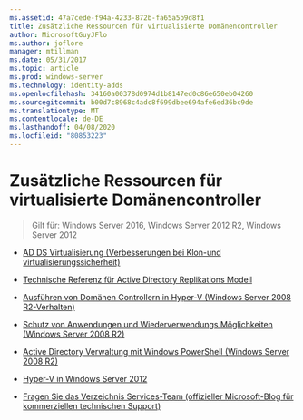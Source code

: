 ```yaml
---
ms.assetid: 47a7cede-f94a-4233-872b-fa65a5b9d8f1
title: Zusätzliche Ressourcen für virtualisierte Domänencontroller
author: MicrosoftGuyJFlo
ms.author: joflore
manager: mtillman
ms.date: 05/31/2017
ms.topic: article
ms.prod: windows-server
ms.technology: identity-adds
ms.openlocfilehash: 34160a00378d0974d1b8147ed0c86e650eb04260
ms.sourcegitcommit: b00d7c8968c4adc8f699dbee694afe6ed36bc9de
ms.translationtype: MT
ms.contentlocale: de-DE
ms.lasthandoff: 04/08/2020
ms.locfileid: "80853223"
---
```

# <a name="virtualized-domain-controller-additional-resources"></a>Zusätzliche Ressourcen für virtualisierte Domänencontroller

>Gilt für: Windows Server 2016, Windows Server 2012 R2, Windows Server 2012

  
-   [AD DS Virtualisierung (Verbesserungen bei Klon-und virtualisierungssicherheit)](https://go.microsoft.com/fwlink/p/?LinkID=238316)  
  
-   [Technische Referenz für Active Directory Replikations Modell](https://technet.microsoft.com/library/cc782376(v=ws.10).aspx)  
  
-   [Ausführen von Domänen Controllern in Hyper-V (Windows Server 2008 R2-Verhalten)](https://technet.microsoft.com/library/dd363553(v=ws.10).aspx)  
  
-   [Schutz von Anwendungen und Wiederverwendungs Möglichkeiten (Windows Server 2008 R2)](https://technet.microsoft.com/library/d2cae85b-41ac-497f-8cd1-5fbaa6740ffe(v=ws.10))  
  
-   [Active Directory Verwaltung mit Windows PowerShell (Windows Server 2008 R2)](https://technet.microsoft.com/library/dd378937(WS.10).aspx)  
  
-   [Hyper-V in Windows Server 2012](https://technet.microsoft.com/library/hh831531.aspx)  
  
-   [Fragen Sie das Verzeichnis Services-Team (offizieller Microsoft-Blog für kommerziellen technischen Support)](https://blogs.technet.com/b/askds)  
  


